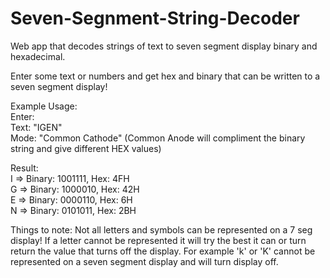 # Seven-Segnment-String-Decoder

Web app that decodes strings of text to seven segment display binary and hexadecimal.

Enter some text or numbers and get hex and binary that can be written to a
seven segment display!

Example Usage: <br/>
Enter: <br/>
Text: "IGEN" <br/>
Mode: "Common Cathode" (Common Anode will compliment the binary string and give different HEX values) <br/>

Result:<br/>
I => Binary: 1001111, Hex: 4FH <br/>
G => Binary: 1000010, Hex: 42H <br/>
E => Binary: 0000110, Hex: 6H <br/>
N => Binary: 0101011, Hex: 2BH <br/>

Things to note: Not all letters and symbols can be represented on a 7 seg display! If a letter cannot be represented it will try the best it can or turn return the value that turns off the display.
For example 'k' or 'K' cannot be represented on a seven segment display and will turn display off.
